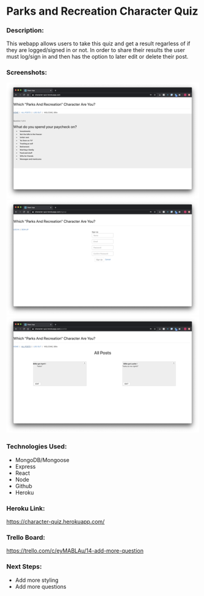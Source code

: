 # Parks and Recreation Character Quiz

### Description:
This webapp allows users to take this quiz and get a result regarless of if they are logged/signed in or not. In order to share their results the user must log/sign in and then has the option to later edit or delete their post. 


### Screenshots:
![Quiz Page](screenshots/quizpage.png?)
![Signup Page](screenshots/signuppage.png?)
![Posts Page](screenshots/postspage.png?)


### Technologies Used:
- MongoDB/Mongoose
- Express
- React 
- Node
- Github
- Heroku


### Heroku Link:
https://character-quiz.herokuapp.com/

### Trello Board:
https://trello.com/c/eyMABLAu/14-add-more-question


### Next Steps:
- Add more styling
- Add more questions